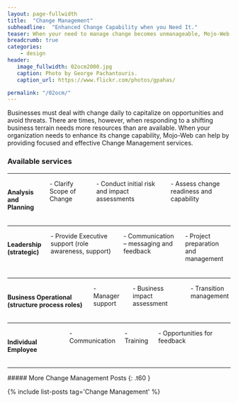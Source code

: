 ```yaml
---
layout: page-fullwidth
title:  "Change Management"
subheadline:  "Enhanced Change Capability when you Need It."
teaser: When your need to manage change becomes unmanageable, Mojo-Web can help.
breadcrumb: true
categories:
    - design
header:
   image_fullwidth: 02ocm2000.jpg
   caption: Photo by George Pachantouris.
   caption_url: https://www.flickr.com/photos/gpahas/

permalink: "/02ocm/"
---
```


Businesses must deal with change daily to capitalize on opportunities and avoid threats. There are times, however, when responding to a shifting business terrain needs more resources than are available. When your organization needs to enhance its change capability, Mojo-Web can help by providing focused and effective Change Management services.

### Available services
<hr>
<div class="row">
    <div class="medium-3 columns t30">
      <p style="margin:0;"><img src="{{ site.urlimg }}02ocm_an_title.jpg" alt=""></p>
    </div><!-- /.medium-4.columns -->
    <div class="medium-9 columns t30">
      <h4>Analysis and Planning</h4>
      <p style="margin:0;">- Clarify Scope of Change</p>
      <p style="margin:0;">- Conduct initial risk and impact assessments</p>
      <p style="margin:0;">- Assess change readiness and capability</p>
    </div><!-- /.medium-8.columns -->
</div><!-- /.row -->

<hr>
<div class="row">
  <div class="medium-3 columns t30">
    <img src="{{ site.urlimg }}02ocm_ld_title.jpg" alt="">
  </div><!-- /.medium-4.columns -->
  <div class="medium-9 columns t30">
    <h4>Leadership (strategic)</h4>
    <p style="margin:0;">- Provide Executive support (role awareness, support)</p>
    <p style="margin:0;">- Communication – messaging and feedback</p>
    <p style="margin:0;">- Project preparation and management</p>
  </div><!-- /.medium-8.columns -->
</div><!-- /.row -->
<br>
<hr>
<div class="row">
  <div class="medium-3 columns t30">
    <img src="{{ site.urlimg }}02ocm_mg_title.jpg" alt="">
  </div><!-- /.medium-4.columns -->
  <div class="medium-9 columns t30">
    <h4>Business Operational (structure process roles)</h4>
    <p style="margin:0;">- Manager support</p>
    <p style="margin:0;">- Business impact assessment</p>
    <p style="margin:0;">- Transition management</p>
  </div><!-- /.medium-8.columns -->
</div><!-- /.row -->
<hr>
<div class="row">
  <div class="medium-3 columns t30">
    <img src="{{ site.urlimg }}02ocm_em_title.jpg" alt="">
  </div><!-- /.medium-4.columns -->
  <div class="medium-9 columns t30">
    <h4>Individual Employee</h4>
    <p style="margin:0;">- Communication</p>
    <p style="margin:0;">- Training</p>
    <p style="margin:0;">- Opportunities for feedback</p>
  </div><!-- /.medium-8.columns -->
</div><!-- /.row -->
<hr>  
##### More Change Management Posts
{: .t60 }

{% include list-posts tag='Change Management' %}
